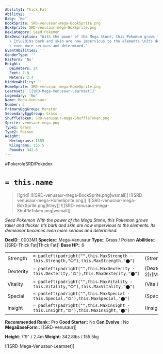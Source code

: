 ```yaml
---
Ability1: Thick Fat
Ability2: ''
Baby: 'No'
BookSprite: SRD-venusaur-mega-BookSprite.png
BoxSprite: SRD-venusaur-mega-BoxSprite.png
DexCategory: Seed Pokemon
DexDescription: "With the power of the Mega Stone, this Pokemon grows taller and thicker.\
  \ It\u2019s bark and skin are now impervious to the elements.\nIts demeanor becomes\
  \ even more serious and determined."
EventAbilities: ''
GenderType: ''
HasForm: 'No'
Height:
  Deimeters: 24
  Feet: 7.9
  Meters: 2.4
HiddenAbility: ''
HomeSprite: SRD-venusaur-mega-HomeSprite.png
Learnset: '[[SRD-Mega-Venusaur-Learnset]]'
Legendary: 'No'
Name: Mega-Venusaur
Number: 3
PrimaryEggGroup: Monster
SecondaryEggGroup: Grass
ShuffleToken: SRD-venusaur-mega-ShuffleToken.png
Sprite: venusaur-mega.png
Type1: Grass
Type2: Poison
Weight:
  Hectograms: 1555
  Kilograms: 155.5
  Pounds: 342.8
---
```


#PokeroleSRD/Pokedex

# `= this.name`

> [!grid]
> ![[SRD-venusaur-mega-BookSprite.png|wsmall]]
> ![[SRD-venusaur-mega-HomeSprite.png]]
> ![[SRD-venusaur-mega-BoxSprite.png|htiny]]
> ![[SRD-venusaur-mega-ShuffleToken.png|wsmall]]


*Seed Pokemon*
*With the power of the Mega Stone, this Pokemon grows taller and thicker. It’s bark and skin are now impervious to the elements.
Its demeanor becomes even more serious and determined.*

**DexID**:: 0003M1
**Species**:: Mega-Venusaur
**Type**:: Grass / Poison
**Abilities**:: [[SRD-Thick Fat|Thick Fat]]
**Base HP**:: 6

|           |                                                                                        |                                          |
| --------- | -------------------------------------------------------------------------------------- | ---------------------------------------- |
| Strength  | `= padleft(padright("",this.MaxStrength - this.Strength,"⭘"),this.MaxStrength,"⬤")`    | (Strength::3)/(MaxStrength::6)   |
| Dexterity | `= padleft(padright("",this.MaxDexterity - this.Dexterity,"⭘"),this.MaxDexterity,"⬤")` | (Dexterity:: 2)/(MaxDexterity::5) |
| Vitality  | `= padleft(padright("",this.MaxVitality - this.Vitality,"⭘"),this.MaxVitality,"⬤")`    | (Vitality::3)/(MaxVitality::7)   |
| Special   | `= padleft(padright("",this.MaxSpecial - this.Special,"⭘"),this.MaxSpecial,"⬤")`       | (Special::3)/(MaxSpecial::6)     |
| Insight   | `= padleft(padright("",this.MaxInsight - this.Insight,"⭘"),this.MaxInsight,"⬤")`       | (Insight::3)/(MaxInsight::6)     |


**Recommended Rank**:: Pro
**Good Starter**:: No
**Can Evolve**:: No
**MegaBaseForm**:: [[SRD-Venusaur]]

**Height**: 7'9" / 2.4m
**Weight**: 342.8lbs / 155.5kg

![[SRD-Mega-Venusaur-Learnset]]